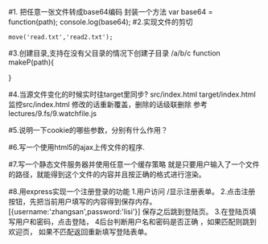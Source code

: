 #1. 把任意一张文件转成base64编码
封装一个方法
    var base64 = function(path);
    console.log(base64);
#2.实现文件的剪切

    move('read.txt','read2.txt');

#3.创建目录,支持在没有父目录的情况下创建子目录 
/a/b/c
function makeP(path){

}

#4.当源文件变化的时候实时往target里同步?
src/index.html target/index.html
监控src/index.html
修改的话重新覆盖，删除的话级联删除
参考 lectures/9.fs/9.watchfile.js

#5.说明一下cookie的哪些参数，分别有什么作用？

#6.写一个使用html5的ajax上传文件的程序.

#7.写一个静态文件服务器并使用任意一个缓存策略
就是只要用户输入了一个文件的路径，就能得到这个文件的内容并且按正确的格式进行渲染。

#8.用express实现一个注册登录的功能
1.用户访问 /显示注册表单。
2.点击注册按钮，先把当前用户填写的内容得到保存内存。
[{username:'zhangsan',password:'lisi'}]
保存之后跳到登陆页。
3.在登陆页填写用户和密码，点击登陆，
4后台判断用户名和密码是否正确 ，如果匹配则跳到欢迎页，
如果不匹配返回重新填写登陆表单。
